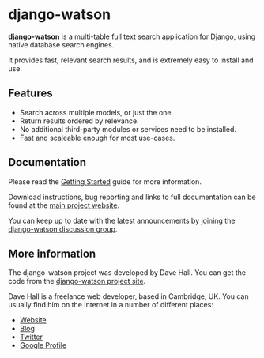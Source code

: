 django-watson
=============

**django-watson** is a multi-table full text search application for Django, using native database search engines.

It provides fast, relevant search results, and is extremely easy to install and use.


Features
--------

* Search across multiple models, or just the one.
* Return results ordered by relevance.
* No additional third-party modules or services need to be installed.
* Fast and scaleable enough for most use-cases.


Documentation
-------------

Please read the [Getting Started][] guide for more information.

[Getting Started]: http://wiki.github.com/etianen/django-watson/getting-started
    "Getting started with django-watson"
    
Download instructions, bug reporting and links to full documentation can be
found at the [main project website][].

[main project website]: http://github.com/etianen/django-watson
    "django-watson on GitHub"

You can keep up to date with the latest announcements by joining the
[django-watson discussion group][].

[django-watson discussion group]: http://groups.google.com/group/django-watson
    "django-watson Google Group"

    
More information
----------------

The django-watson project was developed by Dave Hall. You can get the code
from the [django-watson project site][].

[django-watson project site]: http://github.com/etianen/django-watson
    "django-watson on GitHub"
    
Dave Hall is a freelance web developer, based in Cambridge, UK. You can usually
find him on the Internet in a number of different places:

*   [Website](http://www.etianen.com/ "Dave Hall's homepage")
*   [Blog](http://www.etianen.com/blog/developers/ "Dave Hall's blog")
*   [Twitter](http://twitter.com/etianen "Dave Hall on Twitter")
*   [Google Profile](http://www.google.com/profiles/david.etianen "Dave Hall's Google profile")